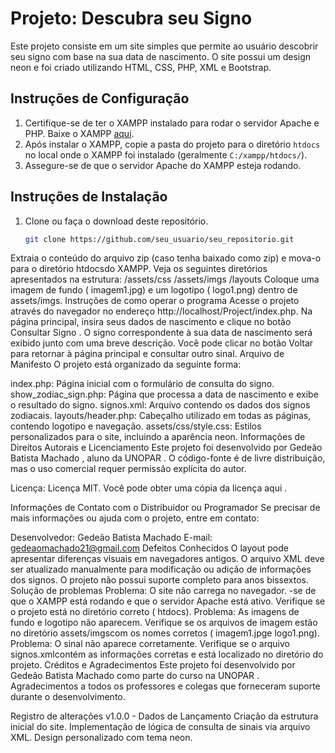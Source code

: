 # Projeto: Descubra seu Signo

Este projeto consiste em um site simples que permite ao usuário descobrir seu signo com base na sua data de nascimento. O site possui um design neon e foi criado utilizando HTML, CSS, PHP, XML e Bootstrap.

## Instruções de Configuração

1. Certifique-se de ter o XAMPP instalado para rodar o servidor Apache e PHP. Baixe o XAMPP [aqui](https://www.apachefriends.org/download.html).
2. Após instalar o XAMPP, copie a pasta do projeto para o diretório `htdocs` no local onde o XAMPP foi instalado (geralmente `C:/xampp/htdocs/`).
3. Assegure-se de que o servidor Apache do XAMPP esteja rodando.

## Instruções de Instalação

1. Clone ou faça o download deste repositório.
   ```bash
   git clone https://github.com/seu_usuario/seu_repositorio.git
Extraia o conteúdo do arquivo zip (caso tenha baixado como zip) e mova-o para o diretório htdocsdo XAMPP.
Veja os seguintes diretórios apresentados na estrutura:
/assets/css
/assets/imgs
/layouts
Coloque uma imagem de fundo ( imagem1.jpg) e um logotipo ( logo1.png) dentro de assets/imgs.
Instruções de como operar o programa
Acesse o projeto através do navegador no endereço http://localhost/Project/index.php.
Na página principal, insira seus dados de nascimento e clique no botão Consultar Signo .
O signo correspondente à sua data de nascimento será exibido junto com uma breve descrição.
Você pode clicar no botão Voltar para retornar à página principal e consultar outro sinal.
Arquivo de Manifesto
O projeto está organizado da seguinte forma:

index.php: Página inicial com o formulário de consulta do signo.
show_zodiac_sign.php: Página que processa a data de nascimento e exibe o resultado do signo.
signos.xml: Arquivo contendo os dados dos signos zodiacais.
layouts/header.php: Cabeçalho utilizado em todas as páginas, contendo logotipo e navegação.
assets/css/style.css: Estilos personalizados para o site, incluindo a aparência neon.
Informações de Direitos Autorais e Licenciamento
Este projeto foi desenvolvido por Gedeão Batista Machado , aluno da UNOPAR . O código-fonte é de livre distribuição, mas o uso comercial requer permissão explícita do autor.

Licença: Licença MIT. Você pode obter uma cópia da licença aqui .

Informações de Contato com o Distribuidor ou Programador
Se precisar de mais informações ou ajuda com o projeto, entre em contato:

Desenvolvedor: Gedeão Batista Machado
E-mail: gedeaomachado21@gmail.com
Defeitos Conhecidos
O layout pode apresentar diferenças visuais em navegadores antigos.
O arquivo XML deve ser atualizado manualmente para modificação ou adição de informações dos signos.
O projeto não possui suporte completo para anos bissextos.
Solução de problemas
Problema: O site não carrega no navegador.
-se de que o XAMPP está rodando e que o servidor Apache está ativo.
Verifique se o projeto está no diretório correto ( htdocs).
Problema: As imagens de fundo e logotipo não aparecem.
Verifique se os arquivos de imagem estão no diretório assets/imgscom os nomes corretos ( imagem1.jpge logo1.png).
Problema: O sinal não aparece corretamente.
Verifique se o arquivo signos.xmlcontém as informações corretas e está localizado no diretório do projeto.
Créditos e Agradecimentos
Este projeto foi desenvolvido por Gedeão Batista Machado como parte do curso na UNOPAR . Agradecimentos a todos os professores e colegas que forneceram suporte durante o desenvolvimento.

Registro de alterações
v1.0.0 - Dados de Lançamento
Criação da estrutura inicial do site.
Implementação de lógica de consulta de sinais via arquivo XML.
Design personalizado com tema neon.
